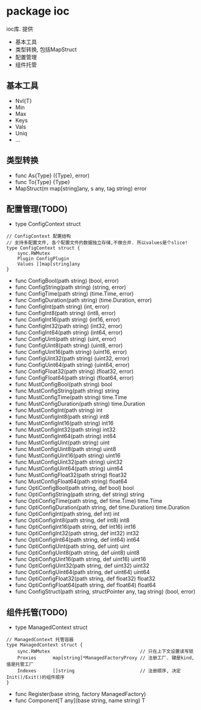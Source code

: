 # package ioc

ioc库. 提供

- 基本工具
- 类型转换, 包括MapStruct
- 配置管理
- 组件托管

## 基本工具

- Nvl{T}
- Min
- Max
- Keys
- Vals
- Uniq
- ...

## 类型转换

- func As{Type} ({Type}, error)
- func To{Type} {Type}
- MapStruct(m map[string]any, s any, tag string) error

## 配置管理(TODO)

- type ConfigContext struct

```
// ConfigContext 配置结构
// 支持多配置文件, 各个配置文件的数据独立存储,不做合并. 所以values是个slice!
type ConfigContext struct {
	sync.RWMutex
	Plugin ConfigPlugin
	Values []map[string]any
}
```

- func ConfigBool(path string) (bool, error)
- func ConfigString(path string) (string, error)
- func ConfigTime(path string) (time.Time, error)
- func ConfigDuration(path string) (time.Duration, error)
- func ConfigInt(path string) (int, error)
- func ConfigInt8(path string) (int8, error)
- func ConfigInt16(path string) (int16, error)
- func ConfigInt32(path string) (int32, error)
- func ConfigInt64(path string) (int64, error)
- func ConfigUint(path string) (uint, error)
- func ConfigUint8(path string) (uint8, error)
- func ConfigUint16(path string) (uint16, error)
- func ConfigUint32(path string) (uint32, error)
- func ConfigUint64(path string) (uint64, error)
- func ConfigFloat32(path string) (float32, error)
- func ConfigFloat64(path string) (float64, error)
- func MustConfigBool(path string) bool
- func MustConfigString(path string) string
- func MustConfigTime(path string) time.Time
- func MustConfigDuration(path string) time.Duration
- func MustConfigInt(path string) int
- func MustConfigInt8(path string) int8
- func MustConfigInt16(path string) int16
- func MustConfigInt32(path string) int32
- func MustConfigInt64(path string) int64
- func MustConfigUint(path string) uint
- func MustConfigUint8(path string) uint8
- func MustConfigUint16(path string) uint16
- func MustConfigUint32(path string) uint32
- func MustConfigUint64(path string) uint64
- func MustConfigFloat32(path string) float32
- func MustConfigFloat64(path string) float64
- func OptiConfigBool(path string, def bool) bool
- func OptiConfigString(path string, def string) string
- func OptiConfigTime(path string, def time.Time) time.Time
- func OptiConfigDuration(path string, def time.Duration) time.Duration
- func OptiConfigInt(path string, def int) int
- func OptiConfigInt8(path string, def int8) int8
- func OptiConfigInt16(path string, def int16) int16
- func OptiConfigInt32(path string, def int32) int32
- func OptiConfigInt64(path string, def int64) int64
- func OptiConfigUint(path string, def uint) uint
- func OptiConfigUint8(path string, def uint8) uint8
- func OptiConfigUint16(path string, def uint16) uint16
- func OptiConfigUint32(path string, def uint32) uint32
- func OptiConfigUint64(path string, def uint64) uint64
- func OptiConfigFloat32(path string, def float32) float32
- func OptiConfigFloat64(path string, def float64) float64
- func ConfigStruct(path string, structPointer any, tag string) (bool, error)

## 组件托管(TODO)

- type ManagedContext struct

```
// ManagedContext 托管容器
type ManagedContext struct {
	sync.RWMutex                                 // 只在上下文设置读写锁
	Proxies      map[string]*ManagedFactoryProxy // 注册工厂. 键是kind, 值是托管工厂
	Indexes      []string                        // 注册顺序, 决定Init()/Exit()的组件顺序
}
```

- func Register(base string, factory ManagedFactory)
- func Component[T any](base string, name string) T